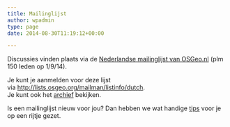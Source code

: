 ```yaml
---
title: Mailinglijst
author: wpadmin
type: page
date: 2014-08-30T11:19:12+00:00

---
```

Discussies vinden plaats via de <a href="http://lists.osgeo.org/mailman/listinfo/dutch" rel="nofollow">Nederlandse mailinglijst van OSGeo.nl</a> (plm 150 leden op 1/9/14).

Je kunt je aanmelden voor deze lijst via <a href="http://lists.osgeo.org/mailman/listinfo/dutch" rel="nofollow">http://lists.osgeo.org/mailman/listinfo/dutch</a>.  
Je kunt ook het <a href="http://lists.osgeo.org/pipermail/dutch/" rel="nofollow">archief</a> bekijken.

Is een mailinglijst nieuw voor jou? Dan hebben we wat handige [tips][1] voor je op een rijtje gezet.

 [1]: http://wiki.osgeo.org/wiki/Nederland/mailinglijst_tips "Nederland/mailinglijst tips"